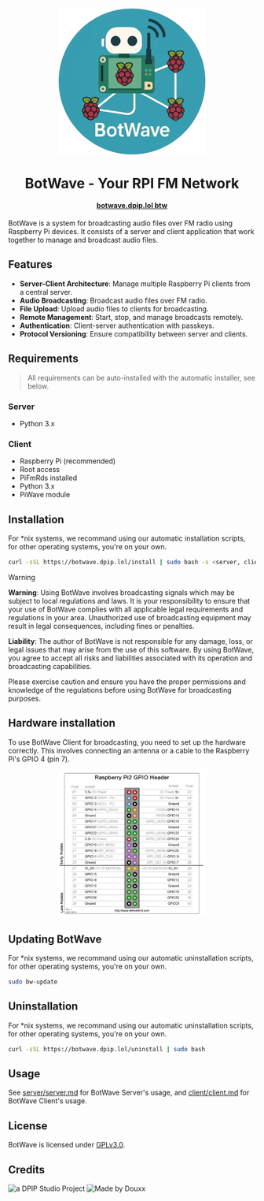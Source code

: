 <div align=center>

<img src="assets/botwave_icon.png" alt="BotWave" width="300"/>

<h1> BotWave - Your RPI FM Network </h1>
<h4> <a href="https://botwave.dpip.lol">botwave.dpip.lol btw</a></h4>   
</div>

BotWave is a system for broadcasting audio files over FM radio using Raspberry Pi devices. It consists of a server and client application that work together to manage and broadcast audio files.

## Features

- **Server-Client Architecture**: Manage multiple Raspberry Pi clients from a central server.
- **Audio Broadcasting**: Broadcast audio files over FM radio.
- **File Upload**: Upload audio files to clients for broadcasting.
- **Remote Management**: Start, stop, and manage broadcasts remotely.
- **Authentication**: Client-server authentication with passkeys.
- **Protocol Versioning**: Ensure compatibility between server and clients.

## Requirements 
> All requirements can be auto-installed with the automatic installer, see below.

### Server
- Python 3.x

### Client
- Raspberry Pi (recommended)
- Root access
- PiFmRds installed
- Python 3.x
- PiWave module

## Installation

For *nix systems, we recommand using our automatic installation scripts, for other operating systems, you're on your own.

```bash
curl -sSL https://botwave.dpip.lol/install | sudo bash -s <server, client or both>
```

> [!WARNING]
> **Warning**: Using BotWave involves broadcasting signals which may be subject to local regulations and laws. It is your responsibility to ensure that your use of BotWave complies with all applicable legal requirements and regulations in your area. Unauthorized use of broadcasting equipment may result in legal consequences, including fines or penalties.
>
> **Liability**: The author of BotWave is not responsible for any damage, loss, or legal issues that may arise from the use of this software. By using BotWave, you agree to accept all risks and liabilities associated with its operation and broadcasting capabilities.
>
> Please exercise caution and ensure you have the proper permissions and knowledge of the regulations before using BotWave for broadcasting purposes.

## Hardware installation
To use BotWave Client for broadcasting, you need to set up the hardware correctly. This involves connecting an antenna or a cable to the Raspberry Pi's GPIO 4 (pin 7).

<div align="center"> <img src="assets/gpio.png" alt="BotWave" width="300"/></div>


## Updating BotWave
For *nix systems, we recommand using our automatic uninstallation scripts, for other operating systems, you're on your own.

```bash
sudo bw-update
```

## Uninstallation
For *nix systems, we recommand using our automatic uninstallation scripts, for other operating systems, you're on your own.

```bash
curl -sSL https://botwave.dpip.lol/uninstall | sudo bash
```

## Usage
See [server/server.md](server/server.md) for BotWave Server's usage, and [client/client.md](client/client.md) for BotWave Client's usage.

## License
BotWave is licensed under [GPLv3.0](LICENSE).

## Credits

![a DPIP Studio Project](https://madeby.dpip.lol)
![Made by Douxx](https://madeby.douxx.tech)
